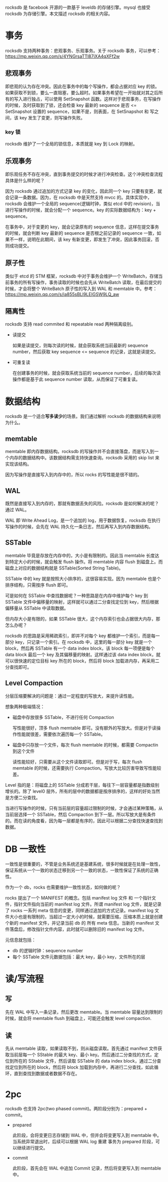 rocksdb 是 facebook 开源的一款基于 leveldb 的存储引擎。mysql 也接受 rocksdb 为存储引擎。本文描述 rocksdb 的相关内容。

# 事务

rocksdb 支持两种事务：悲观事务、乐观事务。关于 rocksdb 事务，可以参考：https://mp.weixin.qq.com/s/4YNGrsaTTl87iXA4qXFf2w

## 悲观事务

即悲观的认为存在冲突。因此在事务中的每个写操作，都会占据对应 key 的锁。如果获取不到锁，要么一直阻塞，要么超时。如果事务希望在一开始就对其之后所有的写入进行独占，可以使用 SetSnapshot 函数。这样对于悲观事务，在写操作的时候，及时获取到了锁，还会检查 key 最新的 sequence 是否 <= SetSnapshot 设置的 sequence，如果不是，则表面，在 SetSnapshot 和 写之间，该 key 发生了变更，则写操作失败。

### key 锁

rocksdb 维护了一个全局的锁信息，本质就是 key 到 Lock 的映射。

## 乐观事务

即乐观任务不存在冲突，直到事务提交的时候才进行冲突检查。这个冲突检查流程具体是什么样的呢？<br>

因为 rocksdb 通过追加的方式记录 key 的变化，因此同一个 key 只要有变更，就会记录一条数据。因为，在 rocksdb 中是天然支持 mvcc 的。具体实现中，rocksdb 会维护一个全局的 sequence(逻辑时钟，类似 etcd 中的 revision)，当进行写操作的时候，就会分配一个 sequence。key 的实际数据结构为：key + sequence。<br>

在事务中，对于变更的 key，就会记录原有的 sequence 信息，这样在提交事务的时候，就会判断 key 最新的 sequence 是否根之前记录的 sequence 一致，如果不一样，说明在此期间，该 key 有新变更，即发生了冲突，因此事务回滚，否则成功提交。<br>

## 原子性

类似于 etcd 的 STM 框架，rocksdb 中对于事务会维护一个 WriteBatch，存储当前事务的所有写操作，事务读取的时候也会先从 WriteBatch 读取，在最后提交的时候，才会将整个 WriteBatch 原子性的写入到 WAL 和 memtable 中。参考：https://mp.weixin.qq.com/s/ia855sBLl9LEIGSW9LQ_aw

## 隔离性

rocksdb 支持 read commited 和 repeatable read 两种隔离级别。

- 读提交

    如果是读提交，则每次读的时候，就会获取系统当前最新的 sequence number，然后获取 key sequence <= sequence 的记录，这就是读提交。

- 可重复读
 
    在创建事务的时候，就会获取系统当前的 sequence number，后续的每次读操作都是基于此 sequence number 读取，从而保证了可重复读。

# 数据结构

rocksdb 是一个适合**写多读少**的场景。我们通过解析 rocksdb 的数据结构来说明为什么。

## memtable

memtable 即内存数据结构。rocksdb 的写操作并不会直接落盘，而是写入到一个内存的数据结构中。该数据结构需支持快速查询。rocksdb 采用的 skip list 来实现该结构。<br>

因为写操作是直接写入到内存中的，所以 rocks 的写性能是很不错的。

## WAL

既然是直接写入到内存的，那就有数据丢失的风险。rocksdb 是如何解决的呢？通过 WAL。<br>

WAL 即 Write Ahead Log，是一个追加的 log，用于数据恢复。rocksdb 在执行写操作的时候，会先在 WAL 持久化一条日志，然后再写入到内存数据结构。<br>

## SSTable

memtable 毕竟是存放在内存中的，大小是有限制的。因此当 memtable 长度达到特定大小的时候，就会触发 flush 操作。将 memtable 内容 flush 到磁盘上。而磁盘上对应的数据结构就是 SSTable(Sorted String Table)。<br>

SSTable 中的 key 就是按照大小排序的，这很容易实现。因为 memtable 也是个排序结构，只需按序 flush 即可。<br>

可是如何在 SSTable 中查找数据呢？一种思路是在内存中维护每个 key 到 SSTable 文件中偏移量的映射，这样就可以通过二分查找定位到 key，然后根据偏移量从 SSTable 中读取数据。<br>

但内存大小是有限的，如果 SSTable 很大，这个内存索引也会占据很大内存，那怎么办呢？<br>

rocksdb 的思路是采用稀疏索引，即并不对每个 key 都维护一个索引，而是每一部分 key，只记录一个索引。在 rocksdb 中，这里的每一部分 key 就是一个 block，然后再 SSTable 有一个 data index block，该 block 每一项便是每个 data block 最后一个 key 及其偏移量的映射。这样通过该 data index block，就可以很快速的定位目标 key 所在的 block，然后将 block 加载进内存，再采用二分查找即可。

## Level Compaction

分层压缩要解决的问题是：通过一定程度的写放大，来提升读性能。<br>

想象两种极端情况：

- 磁盘中存放很多 SSTable，不进行任何 Compaction

    写性能很好，顶多 flush memtable 即可。没有额外的写放大。但是对于读操作性能就很差，需要依次遍历每一个 SSTable。

- 磁盘中只存放一个文件，每次 flush memtable 的时候，都需要 Compactin 到这个文件

    读性能较好，只需要从这个文件读取即可。但是对于写，每次 flush memtable 的时候，还需要执行 Compaction。写放大比较厉害导致写性能较差。

Level 指的是：将磁盘上的 SSTable 分成若干层，每往下一层容量都是指数级别增长的。除了 level0 层外，所有的层中的数据都是按序排序的，这样的好处当然是方便二分查找。<br>

当进行写操作的时候，只有当前层的容量超过限制的时候，才会通过某种策略，从当前层选择一个 SSTable，然后 Compaction 到下一层。所以写放大是有条件的。而在读的角度看，因为每一层都是有序的，因此可以根据二分查找快速查找到数据。

# DB 一致性

一致性是很重要的，不管是业务系统还是基建系统，很多时候就是在处理一致性，保证系统从一个一致的状态迁移到另一个一致的状态，一致性保证了系统的正确性。<br>

作为一个 db，rocks 也需要维护一致性状态，如何做的呢？<br>

rocks 提出了一个 MANIFEST 的概念。包括 manifest log 文件 和 一个指针文件，指针文件指向当前的 manifest log 文件。所谓 manifest log 文件，就是记录了 rocks 一系列 meta 信息的变更，同样通过追加的方式记录。manifest log 文件大小也是有限制的，当超过一定大小的时候，就需要压缩，压缩本质上就是创建个新的 manifest 文件，并记录当前 db 的 所有 meta 信息。当新的 manifest 文件落盘后，修改指针文件内容，此时就可以删除旧的 manifest log 文件。<br>

元信息就包括：
- db 的逻辑时钟：sequence number
- 每个 SSTable 文件元数据包括：最大 key，最小 key，文件所在的层

# 读/写流程

## 写

先在 WAL 中写入一条记录，然后更改 memtable。当 memtable 容量达到限制的时候，就会将 memtable flush 到磁盘上，可能还会触发 level compaction.

## 读

先从 memtable 读取，如果读取不到，则从磁盘读取。首先通过 manifest 文件获取当前层每一个 SStable 的最大 key、最小 key。然后通过二分查找的方式，定位到所在的 SStable 文件，然后读取 SSTable 的 data index block，通过二分查找定位到所在的 block，然后将 block 加载到内存中，再进行二分查找，如此循环，直到查找到数据或者数据不存在。

# 2pc

rocksdb 也支持 2pc(two phased commit)。两阶段分别为：prepared + commit。

- prepared

    此阶段，会将变更日志存储到 WAL 中，但并会将变更写入到 memtable 中。当系统异常退出时，后续可以根据 WAL log 重建 事务为 prepared 阶段，可以继续进行提交。

- commit

    此阶段，首先会在 WAL 中追加 Commit 记录，然后将变更写入到 memtable 中。
